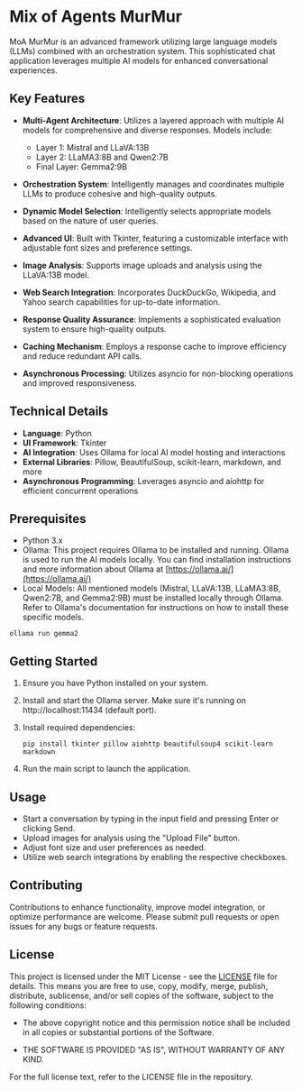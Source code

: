 # Mix of Agents MurMur

MoA MurMur is an advanced framework utilizing large language models (LLMs) combined with an orchestration system. This sophisticated chat application leverages multiple AI models for enhanced conversational experiences.


## Key Features

- **Multi-Agent Architecture**: Utilizes a layered approach with multiple AI models for comprehensive and diverse responses. Models include:
  
  - Layer 1: Mistral and LLaVA:13B
  - Layer 2: LLaMA3:8B and Qwen2:7B
  - Final Layer: Gemma2:9B
    
- **Orchestration System**: Intelligently manages and coordinates multiple LLMs to produce cohesive and high-quality outputs.
- **Dynamic Model Selection**: Intelligently selects appropriate models based on the nature of user queries.
- **Advanced UI**: Built with Tkinter, featuring a customizable interface with adjustable font sizes and preference settings.
- **Image Analysis**: Supports image uploads and analysis using the LLaVA:13B model.
- **Web Search Integration**: Incorporates DuckDuckGo, Wikipedia, and Yahoo search capabilities for up-to-date information.
- **Response Quality Assurance**: Implements a sophisticated evaluation system to ensure high-quality outputs.
- **Caching Mechanism**: Employs a response cache to improve efficiency and reduce redundant API calls.
- **Asynchronous Processing**: Utilizes asyncio for non-blocking operations and improved responsiveness.


## Technical Details

- **Language**: Python
- **UI Framework**: Tkinter
- **AI Integration**: Uses Ollama for local AI model hosting and interactions
- **External Libraries**: Pillow, BeautifulSoup, scikit-learn, markdown, and more
- **Asynchronous Programming**: Leverages asyncio and aiohttp for efficient concurrent operations


## Prerequisites

- Python 3.x
- Ollama: This project requires Ollama to be installed and running. Ollama is used to run the AI models locally. You can find installation instructions and more information about Ollama at [https://ollama.ai/](https://ollama.ai/)
- Local Models: All mentioned models (Mistral, LLaVA:13B, LLaMA3:8B, Qwen2:7B, and Gemma2:9B) must be installed locally through Ollama. Refer to Ollama's documentation for instructions on how to install these specific models.

```
ollama run gemma2
```

## Getting Started

1. Ensure you have Python installed on your system.
2. Install and start the Ollama server. Make sure it's running on http://localhost:11434 (default port).
3. Install required dependencies:
   
   ```
   pip install tkinter pillow aiohttp beautifulsoup4 scikit-learn markdown
   ```
  
5. Run the main script to launch the application.

## Usage

- Start a conversation by typing in the input field and pressing Enter or clicking Send.
- Upload images for analysis using the "Upload File" button.
- Adjust font size and user preferences as needed.
- Utilize web search integrations by enabling the respective checkboxes.

## Contributing

Contributions to enhance functionality, improve model integration, or optimize performance are welcome. Please submit pull requests or open issues for any bugs or feature requests.

## License

This project is licensed under the MIT License - see the [LICENSE](LICENSE) file for details. This means you are free to use, copy, modify, merge, publish, distribute, sublicense, and/or sell copies of the software, subject to the following conditions:

- The above copyright notice and this permission notice shall be included in all copies or substantial portions of the Software.

- THE SOFTWARE IS PROVIDED "AS IS", WITHOUT WARRANTY OF ANY KIND.

For the full license text, refer to the LICENSE file in the repository.
